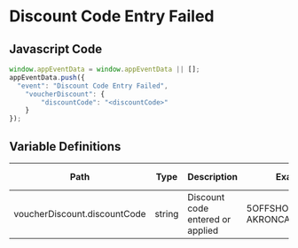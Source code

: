# Discount Code Entry Failed

### 

## Javascript Code
```js
window.appEventData = window.appEventData || [];
appEventData.push({
  "event": "Discount Code Entry Failed",
    "voucherDiscount": {
        "discountCode": "<discountCode>"
    }
});
```

## Variable Definitions

|Path|Type|Description|Example|Pattern|Min Length|Max Length|Minimum|Maximum|Multiple Of|
| --- | --- | --- | --- | --- | --- | --- | --- | --- | --- |
|voucherDiscount.discountCode|string|Discount code entered or applied|5OFFSHOES, AKRONCANDLES2019|||||||




